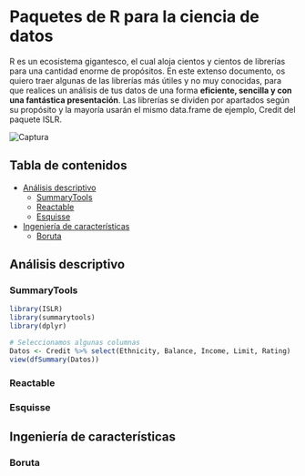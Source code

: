 # Paquetes de R para la ciencia de datos

R es un ecosistema gigantesco, el cual aloja cientos y cientos de librerías para una cantidad enorme de propósitos. En este extenso documento, os quiero traer algunas de las librerías más útiles y no muy conocidas, para que realices un análisis de tus datos de una forma **eficiente, sencilla y con una fantástica presentación**. Las librerías se dividen por apartados según su propósito y la mayoría usarán el mismo data.frame de ejemplo, Credit del paquete ISLR.

![Captura](https://user-images.githubusercontent.com/54073772/100348219-ea034b00-2fe6-11eb-8190-7a7d54218022.PNG)

## Tabla de contenidos

- [Análisis descriptivo](#análisis-descriptivo)
  * [SummaryTools](#summarytools)
  * [Reactable](#reactable)
  * [Esquisse](#esquisse)
- [Ingeniería de características](#ingeniería-de-características)
  * [Boruta](#boruta)


## Análisis descriptivo

### SummaryTools

```r
library(ISLR)
library(summarytools)
library(dplyr)

# Seleccionamos algunas columnas 
Datos <- Credit %>% select(Ethnicity, Balance, Income, Limit, Rating)
view(dfSummary(Datos))
```

### Reactable

### Esquisse


## Ingeniería de características 

### Boruta
